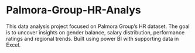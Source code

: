 # Palmora-Group-HR-Analys
This data analysis project focused on Palmora Group’s HR dataset. The goal is to uncover insights on gender balance, salary distribution, performance ratings and regional trends. Built using power BI with supporting data in Excel.
